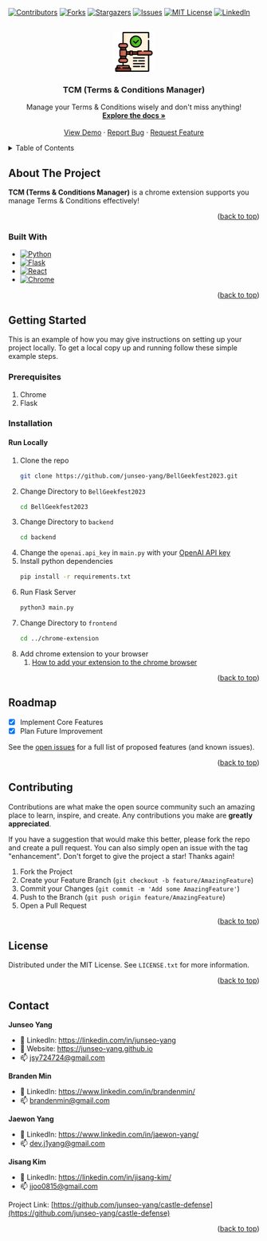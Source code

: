 <a name="readme-top"></a>

<!-- PROJECT SHIELDS -->
[![Contributors][contributors-shield]][contributors-url]
[![Forks][forks-shield]][forks-url]
[![Stargazers][stars-shield]][stars-url]
[![Issues][issues-shield]][issues-url]
[![MIT License][license-shield]][license-url]
[![LinkedIn][linkedin-shield]][linkedin-url]


<!-- PROJECT LOGO -->
<br />
<div align="center">
  <a href="https://github.com/junseo-yang/BellGeekfest2023">
    <img src="chrome-extension/public/original.png" alt="Logo" width="80" height="80">
  </a>

  <h3 align="center">TCM (Terms & Conditions Manager)</h3>

  <p align="center">
    Manage your Terms & Conditions wisely and don't miss anything!
    <br>
    <a href="https://github.com/junseo-yang/BellGeekfest2023"><strong>Explore the docs »</strong></a>
    <br />
    <br />
    <a href="https://github.com/junseo-yang/BellGeekfest2023">View Demo</a>
    ·
    <a href="https://github.com/junseo-yang/BellGeekfest2023/issues">Report Bug</a>
    ·
    <a href="https://github.com/junseo-yang/BellGeekfest2023/issues">Request Feature</a>
  </p>
</div>



<!-- TABLE OF CONTENTS -->
<details>
  <summary>Table of Contents</summary>
  <ol>
    <li>
      <a href="#about-the-project">About The Project</a>
      <ul>
        <li><a href="#built-with">Built With</a></li>
      </ul>
    </li>
    <li>
      <a href="#getting-started">Getting Started</a>
      <ul>
        <li><a href="#prerequisites">Prerequisites</a></li>
        <li><a href="#installation">Installation</a></li>
      </ul>
    </li>
    <li><a href="#Description">Description</a></li>
    <li><a href="#roadmap">Roadmap</a></li>
    <li><a href="#contributing">Contributing</a></li>
    <li><a href="#license">License</a></li>
    <li><a href="#contact">Contact</a></li>
  </ol>
</details>



<!-- ABOUT THE PROJECT -->
## About The Project

**TCM (Terms & Conditions Manager)** is a chrome extension supports you manage Terms & Conditions effectively!

<p align="right">(<a href="#readme-top">back to top</a>)</p>



### Built With

* [![Python][Python]][Python-url]
* [![Flask][Flask]][Flask-url]
* [![React][React]][React-url]
* [![Chrome][Chrome]][Chrome-url]


<p align="right">(<a href="#readme-top">back to top</a>)</p>



<!-- GETTING STARTED -->
## Getting Started

This is an example of how you may give instructions on setting up your project locally.
To get a local copy up and running follow these simple example steps.

### Prerequisites

1. Chrome
2. Flask

### Installation
#### Run Locally
1. Clone the repo
    ```sh
    git clone https://github.com/junseo-yang/BellGeekfest2023.git
    ```
2. Change Directory to `BellGeekfest2023`
    ```sh
    cd BellGeekfest2023
    ```
3. Change Directory to `backend`
    ```sh
    cd backend
    ```
4. Change the `openai.api_key` in `main.py` with your [OpenAI API key](https://openai.com/blog/openai-api)
5. Install python dependencies
    ```sh
    pip install -r requirements.txt
    ```
6. Run Flask Server
    ```sh
    python3 main.py
    ```
7. Change Directory to `frontend`
    ```sh
    cd ../chrome-extension
    ```
8. Add chrome extension to your browser
    1. [How to add your extension to the chrome browser](https://support.google.com/chrome/a/answer/2714278?hl=en#:~:text=Go%20to%20chrome%3A%2F%2Fextensions,right%2C%20turn%20on%20Developer%20mode.)

<p align="right">(<a href="#readme-top">back to top</a>)</p>


<!-- ROADMAP -->
## Roadmap

- [x] Implement Core Features
- [x] Plan Future Improvement

See the [open issues](https://github.com/junseo-yang/BellGeekfest2023/issues) for a full list of proposed features (and known issues).

<p align="right">(<a href="#readme-top">back to top</a>)</p>



<!-- CONTRIBUTING -->
## Contributing

Contributions are what make the open source community such an amazing place to learn, inspire, and create. Any contributions you make are **greatly appreciated**.

If you have a suggestion that would make this better, please fork the repo and create a pull request. You can also simply open an issue with the tag "enhancement".
Don't forget to give the project a star! Thanks again!

1. Fork the Project
2. Create your Feature Branch (`git checkout -b feature/AmazingFeature`)
3. Commit your Changes (`git commit -m 'Add some AmazingFeature'`)
4. Push to the Branch (`git push origin feature/AmazingFeature`)
5. Open a Pull Request

<p align="right">(<a href="#readme-top">back to top</a>)</p>



<!-- LICENSE -->
## License

Distributed under the MIT License. See `LICENSE.txt` for more information.

<p align="right">(<a href="#readme-top">back to top</a>)</p>



<!-- CONTACT -->
## Contact

**Junseo Yang**
- :briefcase: LinkedIn: https://linkedin.com/in/junseo-yang
- :school_satchel: Website: https://junseo-yang.github.io
- :mailbox: jsy724724@gmail.com

**Branden Min**
- :briefcase: LinkedIn: https://www.linkedin.com/in/brandenmin/
- :mailbox: brandenmin@gmail.com

**Jaewon Yang**
- :briefcase: LinkedIn: https://www.linkedin.com/in/jaewon-yang/
- :mailbox: dev.j1yang@gmail.com

**Jisang Kim**
- :briefcase: LinkedIn: https://linkedin.com/in/jisang-kim/
- :mailbox: jjoo0815@gmail.com

Project Link: [https://github.com/junseo-yang/castle-defense](https://github.com/junseo-yang/castle-defense)

<p align="right">(<a href="#readme-top">back to top</a>)</p>


<!-- MARKDOWN LINKS & IMAGES -->
<!-- https://www.markdownguide.org/basic-syntax/#reference-style-links -->
[contributors-shield]: https://img.shields.io/github/contributors/junseo-yang/BellGeekfest2023.svg?style=for-the-badge
[contributors-url]: https://github.com/junseo-yang/BellGeekfest2023/graphs/contributors
[forks-shield]: https://img.shields.io/github/forks/junseo-yang/BellGeekfest2023.svg?style=for-the-badge
[forks-url]: https://github.com/junseo-yang/BellGeekfest2023/network/members
[stars-shield]: https://img.shields.io/github/stars/junseo-yang/BellGeekfest2023.svg?style=for-the-badge
[stars-url]: https://github.com/junseo-yang/BellGeekfest2023/stargazers
[issues-shield]: https://img.shields.io/github/issues/junseo-yang/BellGeekfest2023.svg?style=for-the-badge
[issues-url]: https://github.com/junseo-yang/BellGeekfest2023/issues
[license-shield]: https://img.shields.io/github/license/junseo-yang/BellGeekfest2023.svg?style=for-the-badge
[license-url]: https://github.com/junseo-yang/BellGeekfest2023/blob/main/LICENSE.txt
[linkedin-shield]: https://img.shields.io/badge/-LinkedIn-black.svg?style=for-the-badge&logo=linkedin&colorB=555
[linkedin-url]: https://linkedin.com/in/junseo-yang
[Python]: https://img.shields.io/badge/Python-3776AB?style=for-the-badge&logo=python&logoColor=white
[Python-url]: https://www.python.org/
[Flask]: https://img.shields.io/badge/Flask-000000?style=for-the-badge&logo=flask&logoColor=white
[Flask-url]: https://flask.palletsprojects.com/en/2.3.x/
[React]: https://img.shields.io/badge/React-20232A?style=for-the-badge&logo=react&logoColor=61DAFB
[React-url]: https://react.dev/
[Chrome]: https://img.shields.io/badge/Google_chrome-4285F4?style=for-the-badge&logo=Google-chrome&logoColor=white
[Chrome-url]: https://www.google.com/intl/en_ca/chrome/
